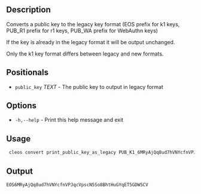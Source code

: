 ## Description
Converts a public key to the legacy key format (EOS prefix for k1 keys, PUB_R1 prefix for r1 keys, PUB_WA prefix for WebAuthn keys)

If the key is already in the legacy format it will be output unchanged.

Only the k1 key format differs between legacy and new formats.

## Positionals

- `public_key` _TEXT_ - The public key to output in legacy format

## Options

- `-h,--help` - Print this help message and exit

## Usage


```sh
 cleos convert print_public_key_as_legacy PUB_K1_6MRyAjQq8ud7hVNYcfnVPJqcVpscN5So8BhtHuGYqET5BoDq63
```

## Output

```
EOS6MRyAjQq8ud7hVNYcfnVPJqcVpscN5So8BhtHuGYqET5GDW5CV
```

